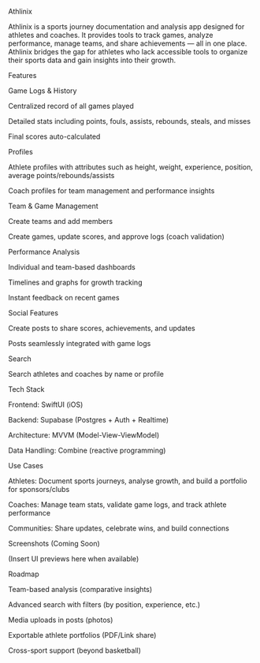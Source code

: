 Athlinix

Athlinix is a sports journey documentation and analysis app designed for athletes and coaches. It provides tools to track games, analyze performance, manage teams, and share achievements — all in one place. Athlinix bridges the gap for athletes who lack accessible tools to organize their sports data and gain insights into their growth.

Features

Game Logs & History

Centralized record of all games played

Detailed stats including points, fouls, assists, rebounds, steals, and misses

Final scores auto-calculated

Profiles

Athlete profiles with attributes such as height, weight, experience, position, average points/rebounds/assists

Coach profiles for team management and performance insights

Team & Game Management

Create teams and add members

Create games, update scores, and approve logs (coach validation)

Performance Analysis

Individual and team-based dashboards

Timelines and graphs for growth tracking

Instant feedback on recent games

Social Features

Create posts to share scores, achievements, and updates

Posts seamlessly integrated with game logs

Search

Search athletes and coaches by name or profile

Tech Stack

Frontend: SwiftUI (iOS)

Backend: Supabase (Postgres + Auth + Realtime)

Architecture: MVVM (Model-View-ViewModel)

Data Handling: Combine (reactive programming)

Use Cases

Athletes: Document sports journeys, analyse growth, and build a portfolio for sponsors/clubs

Coaches: Manage team stats, validate game logs, and track athlete performance

Communities: Share updates, celebrate wins, and build connections

Screenshots (Coming Soon)

(Insert UI previews here when available)

Roadmap

 Team-based analysis (comparative insights)

 Advanced search with filters (by position, experience, etc.)

 Media uploads in posts (photos)

 Exportable athlete portfolios (PDF/Link share)

 Cross-sport support (beyond basketball)

